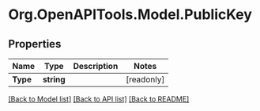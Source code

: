 # Org.OpenAPITools.Model.PublicKey

## Properties

| Name     | Type       | Description | Notes      |
| -------- | ---------- | ----------- | ---------- |
| **Type** | **string** |             | [readonly] |

[[Back to Model list]](../README.md#documentation-for-models)
[[Back to API list]](../README.md#documentation-for-api-endpoints)
[[Back to README]](../README.md)
